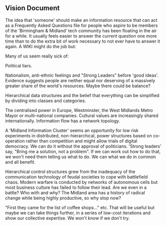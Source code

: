 Vision Document
----
The idea that 'someone' should make an information resource that can act as a Frequently Asked Questions file for people who aspire to be members of the 'Birmingham & Midland' tech community has been floating in the air for a while. It usually feels easier to answer the current question one more time than to do the extra bit of work necessary to not ever have to answer it again. A WIKI might do the job but:

Many of us seem really sick of:

Political liars.

Nationalism, anti-ethnic feelings and "Strong Leaders" before 'good ideas'. Evidence suggests people are neither equal nor deserving of a massively greater share of the world's resources. Maybe there could be balance?

Hierarchical data structures and the belief that everything can be simplified by dividing into classes and categories.

The centralised power in Europe, Westminster, the West Midlands Metro Mayor or multi-national companies. Cultural values are increasingly shared internationally. Information flow has a network topology.


A 'Midland Information Cluster' seems an opportunity for low risk experiments in distributed, non-hierarchical, power structures based on co-operation rather than competition and might allow trials of digital democracy. We can do it without the approval of politicians. 'Strong leaders' say, "Bring me a solution, not a problem". If we can work out how to do that, we won't need them  telling us what to do. We can what we do in common and all benefit.

Hierarchical control structures grew from the inadequacy of the communication technology of feudal societies to cope with battlefield chaos. Modern warfare is conducted by networks of autonomous cells but most business culture has failed to follow their lead. Are we even in a battle? Who with and why? The Midland area has a history of radical change while being highly productive, so why stop now?

"First they came for the list of coffee shops..." etc. That will be useful but maybe we can take things further, in a series of low-cost iterations and show our collective expertise. We won't know if we don't try.
